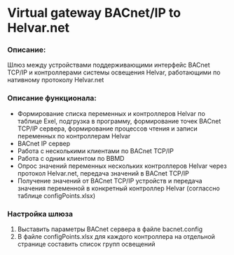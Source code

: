 # Virtual gateway BACnet/IP to Helvar.net
### Описание:
Шлюз между устройствами поддерживающими интерфейс BACnet TCP/IP и контроллерами системы освещения Helvar, 
работающими по нативному протоколу Helvar.net

### Описание функционала:
- Формирование списка переменных и контроллеров Helvar по таблице Exel, подгрузка в программу, формирование точек 
BACnet TCP/IP сервера, формирование процессов чтения и записи переменных по контроллерам Helvar
- BACnet IP сервер
- Работа с несколькими клиентами по BACnet TCP/IP
- Работа с одним клиентом по BBMD
- Опрос значений переменных нескольких контроллеров Helvar через протокол Helvar.net, передача значений в BACnet TCP/IP
- Получение значений от BACnet TCP/IP устройств и передача значения переменной в конкретный контроллер Helvar (соглассно таблице configPoints.xlsx)


### Настройка шлюза
1. Выставить параметры BACnet сервера в файле bacnet.config
2. В файле configPoints.xlsx для каждого контроллера на отдельной странице составить список групп освещений
